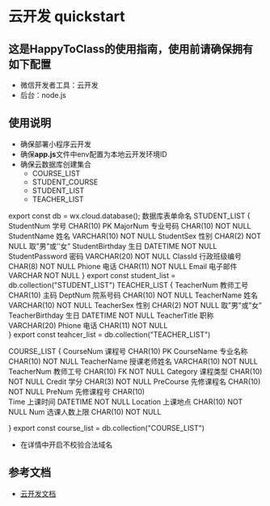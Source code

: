 # 云开发 quickstart

## 这是HappyToClass的使用指南，使用前请确保拥有如下配置

- 微信开发者工具：云开发
- 后台：node.js

## 使用说明

- 确保部署小程序云开发
- 确保**app.js**文件中env配置为本地云开发环境ID
- 确保云数据库创建集合 
  - COURSE_LIST   
  - STUDENT_COURSE
  - STUDENT_LIST
  - TEACHER_LIST
  
export const db = wx.cloud.database();
  数据库表单命名
  STUDENT_LIST {
    StudentNum	学号	CHAR(10)	PK
    MajorNum	专业号码	CHAR(10)	NOT NULL
    StudentName	姓名	VARCHAR(10)	NOT NULL
    StudentSex	性别	CHAR(2)	NOT NULL 取”男”或’’女”
    StudentBirthday	生日	DATETIME	NOT NULL
    StudentPassword	密码	VARCHAR(20)	NOT NULL
    ClassId	行政班级编号	CHAR(8)	NOT NULL
    Phione	电话	CHAR(11)	NOT NULL
    Email	电子邮件	VARCHAR	NOT NULL
  }
export const student_list = db.collection("STUDENT_LIST")
  TEACHER_LIST {
    TeacherNum	教师工号	CHAR(10)	主码
    DeptNum	院系号码	CHAR(10)	NOT NULL
    TeacherName	姓名	VARCHAR(10)	NOT NULL
    TeacherSex	性别	CHAR(2)	NOT NULL 取”男”或”女”
    TeacherBirthday	生日	DATETIME	NOT NULL
    TeacherTitle	职称	VARCHAR(20)	
    Phione	电话	CHAR(11)	NOT NULL  
  }
export const teahcer_list = db.collection("TEACHER_LIST")

  COURSE_LIST {
    CourseNum	课程号	CHAR(10)	PK
    CourseName	专业名称	CHAR(10)	NOT NULL
    TeacherName	授课老师姓名	VARCHAR(10)	NOT NULL
    TeacherNum	教师工号	CHAR(10)	FK NOT NULL
    Category	课程类型	CHAR(10)	NOT NULL 
    Credit	学分	CHAR(3)	NOT NULL
    PreCourse	先修课程名	CHAR(10)	NOT NULL
    PreNum	先修课程号	CHAR(10)	
    Time	上课时间	DATETIME	NOT NULL
    Location	上课地点	CHAR(10)	NOT NULL
    Num	选课人数上限	CHAR(10)	NOT NULL

  }
export const course_list = db.collection("COURSE_LIST")
- 在详情中开启不校验合法域名
## 参考文档

- [云开发文档](https://developers.weixin.qq.com/miniprogram/dev/wxcloud/basis/getting-started.html)

